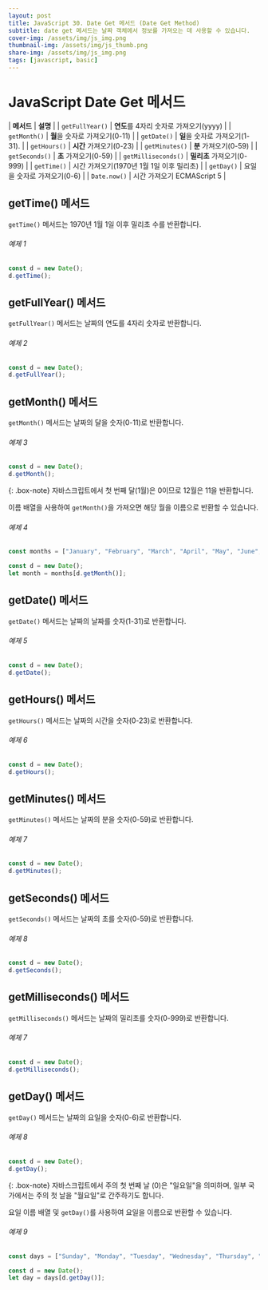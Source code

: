 ```yaml
---
layout: post
title: JavaScript 30. Date Get 메서드 (Date Get Method)
subtitle: date get 메서드는 날짜 객체에서 정보를 가져오는 데 사용할 수 있습니다.
cover-img: /assets/img/js_img.png
thumbnail-img: /assets/img/js_thumb.png
share-img: /assets/img/js_img.png
tags: [javascript, basic]
---
```


# JavaScript Date Get 메서드

| **메서드** | **설명** |
| ```getFullYear()``` | **연도**를 4자리 숫자로 가져오기(yyyy) |
| ```getMonth()``` | **월**을 숫자로 가져오기(0-11) |
| ```getDate()``` | **일**을 숫자로 가져오기(1-31). |
| ```getHours()``` | **시간** 가져오기(0-23) |
| ```getMinutes()``` | **분** 가져오기(0-59) |
| ```getSeconds()``` | **초** 가져오기(0-59) |
| ```getMilliseconds()``` | **밀리초** 가져오기(0-999) |
| ```getTime()``` | 시간 가져오기(1970년 1월 1일 이후 밀리초) |
| ```getDay()``` | 요일을 숫자로 가져오기(0-6) |
| ```Date.now()``` | 시간 가져오기 ECMAScript 5 |

## getTime() 메서드

```getTime()``` 메서드는 1970년 1월 1일 이후 밀리초 수를 반환합니다.

###### 예제 1

```javascript
const d = new Date();
d.getTime();
```

## getFullYear() 메서드

```getFullYear()``` 메서드는 날짜의 연도를 4자리 숫자로 반환합니다.

###### 예제 2

```javascript
const d = new Date();
d.getFullYear();
```

## getMonth() 메서드

```getMonth()``` 메서드는 날짜의 달을 숫자(0-11)로 반환합니다.

###### 예제 3

```javascript
const d = new Date();
d.getMonth();
```

{: .box-note}
자바스크립트에서 첫 번째 달(1월)은 0이므로 12월은 11을 반환합니다.

이름 배열을 사용하여 ```getMonth()```을 가져오면 해당 월을 이름으로 반환할 수 있습니다.

###### 예제 4

```javascript
const months = ["January", "February", "March", "April", "May", "June", "July", "August", "September", "October", "November", "December"];

const d = new Date();
let month = months[d.getMonth()];
```

## getDate() 메서드

```getDate()``` 메서드는 날짜의 날짜를 숫자(1-31)로 반환합니다.

###### 예제 5

```javascript
const d = new Date();
d.getDate();
```

## getHours() 메서드

```getHours()``` 메서드는 날짜의 시간을 숫자(0-23)로 반환합니다.

###### 예제 6

```javascript
const d = new Date();
d.getHours();
```

## getMinutes() 메서드

```getMinutes()``` 메서드는 날짜의 분을 숫자(0-59)로 반환합니다.

###### 예제 7

```javascript
const d = new Date();
d.getMinutes();
```

## getSeconds() 메서드

```getSeconds()``` 메서드는 날짜의 초를 숫자(0-59)로 반환합니다.

###### 예제 8

```javascript
const d = new Date();
d.getSeconds();
```

## getMilliseconds() 메서드

```getMilliseconds()``` 메서드는 날짜의 밀리초를 숫자(0-999)로 반환합니다.

###### 예제 7

```javascript
const d = new Date();
d.getMilliseconds();
```

## getDay() 메서드

```getDay()``` 메서드는 날짜의 요일을 숫자(0-6)로 반환합니다.

###### 예제 8

```javascript
const d = new Date();
d.getDay();
```

{: .box-note}
자바스크립트에서 주의 첫 번째 날 (0)은 "일요일"을 의미하며, 일부 국가에서는 주의 첫 날을 "월요일"로 간주하기도 합니다.

요일 이름 배열 및 ```getDay()```를 사용하여 요일을 이름으로 반환할 수 있습니다.

###### 예제 9

```javascript
const days = ["Sunday", "Monday", "Tuesday", "Wednesday", "Thursday", "Friday", "Saturday"];

const d = new Date();
let day = days[d.getDay()];
```

